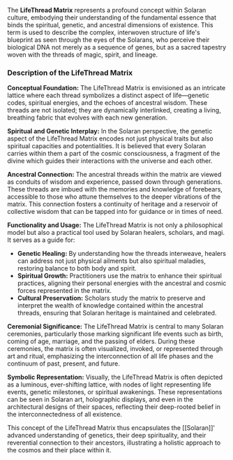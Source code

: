 The **LifeThread Matrix** represents a profound concept within Solaran culture, embodying their understanding of the fundamental essence that binds the spiritual, genetic, and ancestral dimensions of existence. This term is used to describe the complex, interwoven structure of life's blueprint as seen through the eyes of the Solarans, who perceive their biological DNA not merely as a sequence of genes, but as a sacred tapestry woven with the threads of magic, spirit, and lineage.

### Description of the LifeThread Matrix

**Conceptual Foundation:** The LifeThread Matrix is envisioned as an intricate lattice where each thread symbolizes a distinct aspect of life—genetic codes, spiritual energies, and the echoes of ancestral wisdom. These threads are not isolated; they are dynamically interlinked, creating a living, breathing fabric that evolves with each new generation.

**Spiritual and Genetic Interplay:** In the Solaran perspective, the genetic aspect of the LifeThread Matrix encodes not just physical traits but also spiritual capacities and potentialities. It is believed that every Solaran carries within them a part of the cosmic consciousness, a fragment of the divine which guides their interactions with the universe and each other.

**Ancestral Connection:** The ancestral threads within the matrix are viewed as conduits of wisdom and experience, passed down through generations. These threads are imbued with the memories and knowledge of forebears, accessible to those who attune themselves to the deeper vibrations of the matrix. This connection fosters a continuity of heritage and a reservoir of collective wisdom that can be tapped into for guidance or in times of need.

**Functionality and Usage:** The LifeThread Matrix is not only a philosophical model but also a practical tool used by Solaran healers, scholars, and magi. It serves as a guide for:

- **Genetic Healing:** By understanding how the threads interweave, healers can address not just physical ailments but also spiritual maladies, restoring balance to both body and spirit.
- **Spiritual Growth:** Practitioners use the matrix to enhance their spiritual practices, aligning their personal energies with the ancestral and cosmic forces represented in the matrix.
- **Cultural Preservation:** Scholars study the matrix to preserve and interpret the wealth of knowledge contained within the ancestral threads, ensuring that Solaran heritage is maintained and celebrated.

**Ceremonial Significance:** The LifeThread Matrix is central to many Solaran ceremonies, particularly those marking significant life events such as birth, coming of age, marriage, and the passing of elders. During these ceremonies, the matrix is often visualized, invoked, or represented through art and ritual, emphasizing the interconnection of all life phases and the continuum of past, present, and future.

**Symbolic Representation:** Visually, the LifeThread Matrix is often depicted as a luminous, ever-shifting lattice, with nodes of light representing life events, genetic milestones, or spiritual awakenings. These representations can be seen in Solaran art, holographic displays, and even in the architectural designs of their spaces, reflecting their deep-rooted belief in the interconnectedness of all existence.

This concept of the LifeThread Matrix thus encapsulates the [[Solaran]]' advanced understanding of genetics, their deep spirituality, and their reverential connection to their ancestors, illustrating a holistic approach to the cosmos and their place within it.